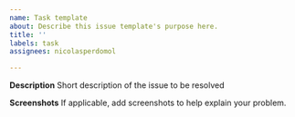 ```yaml
---
name: Task template
about: Describe this issue template's purpose here.
title: ''
labels: task
assignees: nicolasperdomol

---
```


**Description**
Short description of the issue to be resolved

**Screenshots**
If applicable, add screenshots to help explain your problem.
